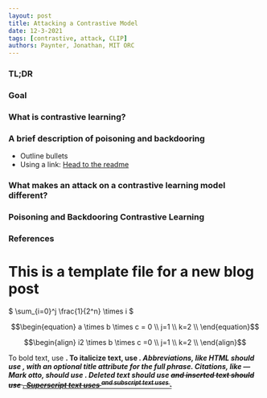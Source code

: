 ```yaml
---
layout: post
title: Attacking a Contrastive Model
date: 12-3-2021
tags: [contrastive, attack, CLIP]
authors: Paynter, Jonathan, MIT ORC
---
```

### TL;DR

### Goal

### What is contrastive learning?

### A brief description of poisoning and backdooring

* Outline bullets
* Using a link: [Head to the readme](https://github.com/poole/lanyon#readme)

### What makes an attack on a contrastive learning model different?

### Poisoning and Backdooring Contrastive Learning

### References 

# This is a template file for a new blog post

$ \sum_{i=0}^j \frac{1}{2^n} \times i $

$$\begin{equation}
a \times b \times c = 0 \\
j=1 \\
k=2 \\
\end{equation}$$

$$\begin{align}
i2 \times b \times c =0 \\
j=1 \\
k=2 \\
\end{align}$$


To bold text, use <strong>.
To italicize text, use <em>.
Abbreviations, like HTML should use <abbr>, with an optional title attribute for the full phrase.
Citations, like — Mark otto, should use <cite>.
Deleted text should use <del> and inserted text should use <ins>.
Superscript text uses <sup> and subscript text uses <sub>.
